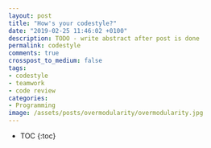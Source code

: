 ```yaml
---
layout: post
title: "How's your codestyle?"
date: "2019-02-25 11:46:02 +0100"
description: TODO - write abstract after post is done
permalink: codestyle
comments: true
crosspost_to_medium: false
tags:
- codestyle
- teamwork
- code review
categories:
- Programming
image: /assets/posts/overmodularity/overmodularity.jpg
---
```


* TOC
{:toc}

#